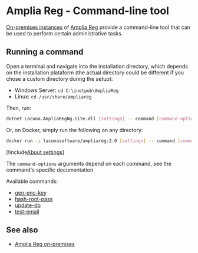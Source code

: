 ﻿# Amplia Reg - Command-line tool

[On-premises instances](../index.md) of [Amplia Reg](../../index.md) provide a command-line tool that can be
used to perform certain administrative tasks.

## Running a command

Open a terminal and navigate into the installation directory, which depends on the installation plataform
(the actual directory could be different if you chose a custom directory during the setup):

* Windows Server: `cd C:\inetpub\AmpliaReg`
* Linux: `cd /usr/share/ampliareg`

Then, run:

```sh
dotnet Lacuna.AmpliaRegNg.Site.dll [settings] -- command [command-options]
```

Or, on Docker, simply run the following on any directory:

```sh
docker run -i lacunasoftware/ampliareg:2.0 [settings] -- command [command-options]
```

[!include[About settings](includes/about-settings.md)]

The `command-options` arguments depend on each command, see the command's specific documentation.

Available commands:

* [gen-enc-key](gen-enc-key.md)
* [hash-root-pass](hash-root-pass.md)
* [update-db](update-db.md)
* [test-email](test-email.md)

## See also

* [Amplia Reg on-premises](../index.md)

